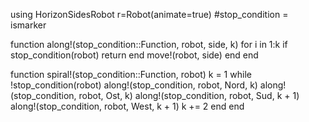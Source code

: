 using HorizonSidesRobot
r=Robot(animate=true)
#stop_condition = ismarker

function along!(stop_condition::Function, robot, side, k)
    for i in 1:k
        if stop_condition(robot) return end
        move!(robot, side)
    end
end

function spiral!(stop_condition::Function, robot)
    k = 1
    while !stop_condition(robot)
        along!(stop_condition, robot, Nord, k)
        along!(stop_condition, robot, Ost, k)
        along!(stop_condition, robot, Sud, k + 1)
        along!(stop_condition, robot, West, k + 1)
        k += 2
    end
end
